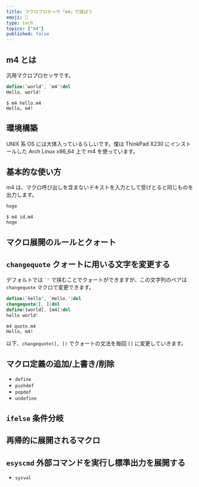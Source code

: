 ```yaml
---
title: マクロプロセッサ「m4」で遊ぼう
emoji: 🤖
type: tech
topics: ["m4"]
published: false
---
```


## m4 とは

汎用マクロプロセッサです。

```text:hello.m4
define(`world', `m4')dnl
Hello, world!
```

```bash:shell
$ m4 hello.m4
Hello, m4!
```

## 環境構築

UNIX 系 OS には大体入っているらしいです。僕は ThinkPad X230 にインストールした Arch Linux x86_64 上で m4 を使っています。

## 基本的な使い方

m4 は、マクロ呼び出しを含まないテキストを入力として受けとると同じものを出力します。

```text:id.m4
hoge
```

```bash:shell
$ m4 id.m4
hoge
```

## マクロ展開のルールとクォート

## `changequote` クォートに用いる文字を変更する

デフォルトでは `` `' `` で挟むことでクォートができますが、この文字列のペアは `changequote` マクロで変更できます。

```text:quote.m4
define(`hello', `Hello,')dnl
changequote([, ])dnl
define([world], [m4])dnl
hello world!
```

```bash:shell
m4 quote.m4
Hello, m4!
```

以下、``changequote([, ])`` でクォートの文法を毎回 `[]` に変更していきます。

## マクロ定義の追加/上書き/削除

- `define`
- `pushdef`
- `popdef`
- `undefine`

## `ifelse` 条件分岐

## 再帰的に展開されるマクロ

## `esyscmd` 外部コマンドを実行し標準出力を展開する

- `sysval`
